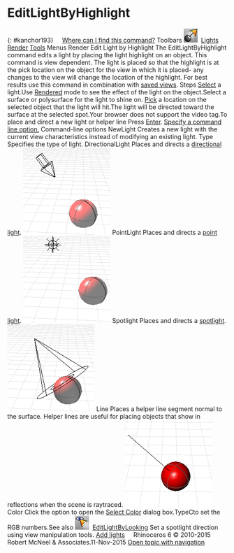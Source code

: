 ---
---


# EditLightByHighlight
{: #kanchor193}
 [![images/transparent.gif](images/transparent.gif)Where can I find this command?](javascript:void(0);) Toolbars
![images/editlightbyhighlight.png](images/editlightbyhighlight.png) [Lights](lights-toolbar.html)  [Render](render-tools-toolbar.html)  [Tools](render-tools-toolbar.html) 
Menus
Render
Edit Light by Highlight
The EditLightByHighlight command edits a light by placing the light highlight on an object.
This command is view dependent. The light is placed so that the highlight is at the pick location on the object for the view in which it is placed- any changes to the view will change the location of the highlight. For best results use this command in combination with [saved views](namedview.html).
Steps
 [Select](select-objects.html) a light.Use [Rendered](view-displaymode-options.html#rendered) mode to see the effect of the light on the object.Select a surface or polysurface for the light to shine on. [Pick](pick-location.html) a location on the selected object that the light will hit.The light will be directed toward the surface at the selected spot.Your browser does not support the video tag.To place and direct a new light or helper line
Press [Enter](enter-key.html). [Specify a command line option.](specifycommandlineoption.html) Command-line options
NewLight
Creates a new light with the current view characteristics instead of modifying an existing light.
Type
Specifies the type of light.
DirectionalLight
Places and directs a [directional light](directionallight.html).
![images/bouncelight-005.png](images/bouncelight-005.png)
PointLight
Places and directs a [point light](pointlight.html#pointlight).
![images/bouncelight-006.png](images/bouncelight-006.png)
Spotlight
Places and directs a [spotlight](spotlight.html#top).
![images/bouncelight-004.png](images/bouncelight-004.png)
Line
Places a helper line segment normal to the surface. Helper lines are useful for placing objects that show in reflections when the scene is raytraced.
![images/bouncelight-007.png](images/bouncelight-007.png)
Color
Click the option to open the [Select Color](select-color.html) dialog box.TypeCto set the RGB numbers.See also
![images/editlightbylooking.png](images/editlightbylooking.png) [EditLightByLooking](editlightbylooking.html) 
Set a spotlight direction using view manipulation tools.
 [Add lights](sak-lights.html) 
&#160;
&#160;
Rhinoceros 6 © 2010-2015 Robert McNeel &amp; Associates.11-Nov-2015
 [Open topic with navigation](editlightbyhighlight.html) 

